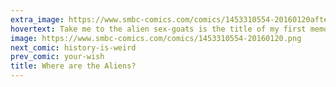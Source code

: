 ```yaml
---
extra_image: https://www.smbc-comics.com/comics/1453310554-20160120after.png
hovertext: Take me to the alien sex-goats is the title of my first memoir.
image: https://www.smbc-comics.com/comics/1453310554-20160120.png
next_comic: history-is-weird
prev_comic: your-wish
title: Where are the Aliens?
---
```


